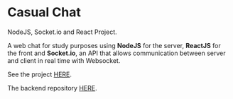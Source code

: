 # Casual Chat

NodeJS, Socket.io and React Project.

A web chat for study purposes using **NodeJS** for the server, **ReactJS** for the front and **Socket.io**, an API that allows communication between server and client in real time with Websocket.

See the project [HERE](https://casualchat.netlify.app/).

The backend repository [HERE](https://github.com/jeanclg/casual-chat-server).
